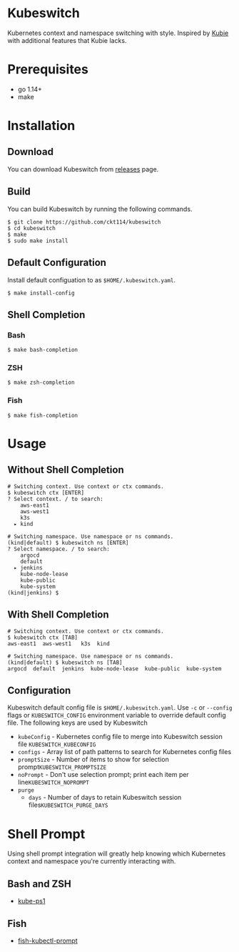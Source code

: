 # Kubeswitch
Kubernetes context and namespace switching with style. Inspired by [Kubie](https://github.com/sbstp/kubie) with additional features that Kubie lacks.


# Prerequisites
- go 1.14+
- make


# Installation
## Download
You can download Kubeswitch from [releases](https://github.com/ckt114/kubeswitch/releases) page.

## Build
You can build Kubeswitch by running the following commands.
```shell
$ git clone https://github.com/ckt114/kubeswitch
$ cd kubeswitch
$ make
$ sudo make install
```

## Default Configuration
Install default configuation to as `$HOME/.kubeswitch.yaml`.
```shell
$ make install-config
```

## Shell Completion
### Bash
```shell
$ make bash-completion
```

### ZSH
```shell
$ make zsh-completion
```

### Fish
```shell
$ make fish-completion
```

# Usage
## Without Shell Completion
```shell
# Switching context. Use context or ctx commands.
$ kubeswitch ctx [ENTER]
? Select context. / to search:
    aws-east1
    aws-west1
    k3s
  ▸ kind

# Switching namespace. Use namespace or ns commands.
(kind|default) $ kubeswitch ns [ENTER]
? Select namespace. / to search:
    argocd
    default
  ▸ jenkins
    kube-node-lease
    kube-public
    kube-system
(kind|jenkins) $
```

## With Shell Completion
```shell
# Switching context. Use context or ctx commands.
$ kubeswitch ctx [TAB]
aws-east1  aws-west1   k3s  kind

# Switching namespace. Use namespace or ns commands.
(kind|default) $ kubeswitch ns [TAB]
argocd  default  jenkins  kube-node-lease  kube-public  kube-system 
```

## Configuration
Kubeswitch default config file is `$HOME/.kubeswitch.yaml`.
Use `-c` or `--config` flags or `KUBESWITCH_CONFIG` environment variable to
override default config file. The following keys are used by Kubeswitch
- `kubeConfig`  - Kubernetes config file to merge into Kubeswitch session file `KUBESWITCH_KUBECONFIG`
- `configs`     - Array list of path patterns to search for Kubernetes config files
- `promptSize`  - Number of items to show for selection prompt`KUBESWITCH_PROMPTSIZE`
- `noPrompt`    - Don't use selection prompt; print each item per line`KUBESWITCH_NOPROMPT`
- `purge`
  -  `days`     - Number of days to retain Kubeswitch session files`KUBESWITCH_PURGE_DAYS`


# Shell Prompt
Using shell prompt integration will greatly help knowing which Kubernetes
context and namespace you're currently interacting with.
## Bash and ZSH
- [kube-ps1](https://github.com/jonmosco/kube-ps1)

## Fish
- [fish-kubectl-prompt](https://github.com/vpistis/fish-kubectl-prompt)
